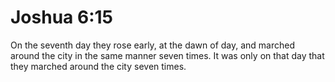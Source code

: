 # Joshua 6:15

On the seventh day they rose early, at the dawn of day, and marched around the city in the same manner seven times. It was only on that day that they marched around the city seven times.
